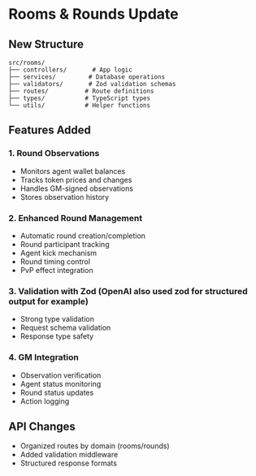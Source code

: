 # Rooms & Rounds Update

## New Structure

```text
src/rooms/
├── controllers/       # App logic
├── services/         # Database operations
├── validators/       # Zod validation schemas
├── routes/          # Route definitions
├── types/           # TypeScript types
└── utils/           # Helper functions
```

## Features Added

### 1. Round Observations

- Monitors agent wallet balances
- Tracks token prices and changes
- Handles GM-signed observations
- Stores observation history

### 2. Enhanced Round Management

- Automatic round creation/completion
- Round participant tracking
- Agent kick mechanism
- Round timing control
- PvP effect integration

### 3. Validation with Zod (OpenAI also used zod for structured output for example)

- Strong type validation
- Request schema validation
- Response type safety

### 4. GM Integration

- Observation verification
- Agent status monitoring
- Round status updates
- Action logging

## API Changes

- Organized routes by domain (rooms/rounds)
- Added validation middleware
- Structured response formats
